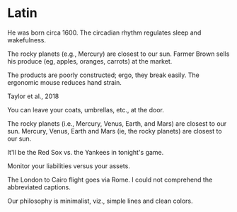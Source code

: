 # Latin

<!-- circa -->
He was born circa 1600.
The circadian rhythm regulates sleep and wakefulness.

<!-- e.g. -->
The rocky planets (e.g., Mercury) are closest to our sun.
Farmer Brown sells his produce (eg, apples, oranges, carrots) at the market.

<!-- ergo -->
The products are poorly constructed; ergo, they break easily.
The ergonomic mouse reduces hand strain.

<!-- et al. -->
Taylor et al., 2018

<!-- etc. -->
You can leave your coats, umbrellas, etc., at the door.

<!-- i.e. -->
The rocky planets (i.e., Mercury, Venus, Earth, and Mars) are closest to our sun.
Mercury, Venus, Earth and Mars (ie, the rocky planets) are closest to our sun.

<!-- vs. -->
It'll be the Red Sox vs. the Yankees in tonight's game.

<!-- versus -->
Monitor your liabilities versus your assets.

<!-- via -->
The London to Cairo flight goes via Rome.
I could not comprehend the abbreviated captions. <!-- negation -->

<!-- viz -->
Our philosophy is minimalist, viz., simple lines and clean colors.

